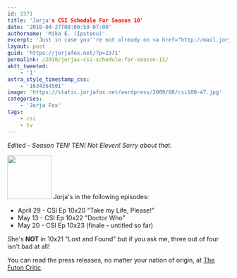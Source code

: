 ```yaml
---
id: 2371
title: 'Jorja's CSI Schedule For Season 10'
date: '2010-04-27T08:00:59-07:00'
authorname: 'Mika E. (Ipstenu)'
excerpt: 'Just in case you''re not already on <a href="http://mail.jorjafox.net/mailman/listinfo/csiwatch_jorjafox.net">CSI Watch</a> (or you don''t like emails), here''s the playbook for the season.'
layout: post
guid: 'https://jorjafox.net/?p=2371'
permalink: /2010/jorjas-csi-schedule-for-season-11/
aktt_tweeted:
    - '1'
astra_style_timestamp_css:
    - '1634354501'
image: 'https://static.jorjafox.net/wordpress/2009/08/csi100-47.jpg'
categories:
    - 'Jorja Fox'
tags:
    - csi
    - tv
---
```


_Edited - Season TEN! TEN! Not Eleven! Sorry about that._

<img src="//static.jorjafox.net/wordpress/2009/08/csi100-47-100x100.jpg" alt="" title="csi100-47" width="100" height="100" class="alignleft size-thumbnail wp-image-1968" /> Jorja's in the following episodes:

<ul>
	<li>April 29 - CSI Ep 10x20 "Take my Life, Please!"</li>
	<li>May 13 - CSI Ep 10x22 "Doctor Who"</li>
	<li>May 20 - CSI Ep 10x23 (finale - untitled so far)</li>
</ul>

She's **NOT** in 10x21 "Lost and Found" but if you ask me, three out of four isn't bad at all!

You can read the press releases, no matter your nation of origin, at <a href="http://www.thefutoncritic.com/showatch/csi/listings/">The Futon Critic</a>.
